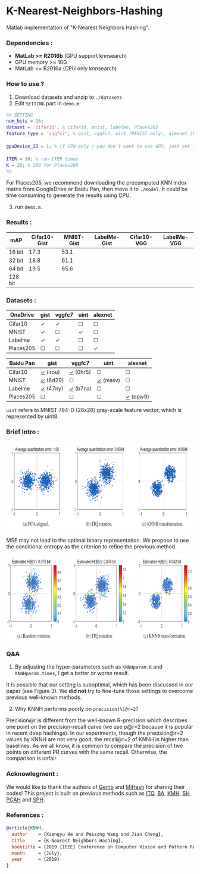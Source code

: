 # K-Nearest-Neighbors-Hashing
Matlab implementation of "K-Nearest Neighbors Hashing".

### Dependencies :
* **MatLab >= R2016b** (GPU support knnsearch)
* GPU memory >= 10G
* MatLab <= R2016a (CPU only knnsearch)

### How to use ?
1. Download datasets and unzip to `./datasets`
2. Edit `SETTING` part in `demo.m`:
```matlab
%% SETTING
num_bits = 16;
dataset = 'cifar10'; % cifar10, mnist, labelme, Places205
feature_type = 'vggfc7'; % gist, vggfc7, uint (MINIST only), alexnet (Places205 only)

gpuDevice_ID = 1; % if CPU-only / you don't want to use GPU, just set it as -1

ITER = 10; % run ITER times
K = 20; % 200 for Places205
%%
```
For Places205, we recommend downloading the precomputed KNN index matrix from GoogleDrive or Baidu Pan, then move it to `./model`. It could be time consuming to generate the results using CPU. 

3. run `demo.m`.

### Results :
mAP | Cifar10-Gist | MNIST-Gist | LabelMe-Gist | Cifar10-VGG | LabelMe-VGG
------------ | ------------- | ------------- | ------------- | ------------- | ------------
16 bit | 17.3 | 53.1 |
32 bit | 18.8 | 61.1 |
64 bit | 19.5 | 65.6 |
128 bit | 

### Datasets :
OneDrive | gist | vggfc7 | uint | alexnet
------------ | ------------- | ------------- | ------------- | -------------
Cifar10 | ✓  | ✓  | ☐  | ☐ 
MNIST |✓ | ☐  | ✓ | ☐ 
Labelme | ✓ | ✓ | ☐  | ☐ 
Places205 | ☐  | ☐  | ☐  | ✓

Baidu Pan | gist | vggfc7 | uint | alexnet
------------ | ------------- | ------------- | ------------- | -------------
Cifar10 | [✓](https://pan.baidu.com/s/1nh-1F3imSeG7KErYWp5ERQ) (irou)  | [✓](https://pan.baidu.com/s/14YyiDcgSX_0zsewwpuVkFg) (0hr5) | ☐  | ☐ 
MNIST |[✓](https://pan.baidu.com/s/1C6dct3FvRLw1W7eM3kcSGQ) (6d29) | ☐  | [✓](https://pan.baidu.com/s/1H0qRPFWvlUfU7KGmOM1GYw) (masv) | ☐ 
Labelme | [✓](https://pan.baidu.com/s/1jddzOdGIzPcSzxIxsC2L2A) (47ny) | [✓](https://pan.baidu.com/s/11gFaGeu0sljMgjCdGWn4Og) (b7na) | ☐  | ☐ 
Places205 | ☐  | ☐  | ☐  | [✓](https://pan.baidu.com/s/1rvKXkl6amuwhjsf2I_s8NQ) (opw9)

`uint` refers to MNIST 784-D (28x28) gray-scale feature vector, which is represented by uint8.

### Brief Intro :
<img src="./img/KNNH.png" width="700" height="240" />

MSE may not lead to the optimal binary representation. We propose to use the conditional entropy as the criterion to refine the previous method.

<img src="./img/KNNH2.png" width="700" height="230" />

### Q&A

1. By adjusting the hyper-parameters such as `KNNHparam.K` and `KNNHparam.times`, I get a better or worse result.

It is possible that our setting is suboptimal, which has been discussed in our paper (see Figure 3). We **did not** try to fine-tune those settings to overcome previous well-known methods.

2. Why KNNH performs poorly on `precision(%)@r=2`?

Precision@r is different from the well-known R-precision which describes one point on the precision-recall curve (we use p@r=2 because it is popular in recent deep hashings). In our experiments, though the precision@r=2 values by KNNH are not very good, the recall@r=2 of KNNH is higher than baselines. As we all know, it is common to compare the precision of two points on different PR curves with the same recall. Otherwise, the comparison is unfair.

### Acknowlegment :
We would like to thank the authors of [Gemb](https://github.com/hnanhtuan/Gemb) and [MiHash](https://github.com/fcakir/mihash) for sharing their codes! This project is built on previous methods such as [ITQ](http://www.cs.unc.edu/~lazebnik/publications/cvpr11_small_code.pdf), [BA](https://arxiv.org/abs/1501.00756), [KMH](http://kaiminghe.com/publications/cvpr13kmh.pdf), [SH](https://papers.nips.cc/paper/3383-spectral-hashing), [PCAH](http://www.ee.columbia.edu/ln/dvmm/publications/12/PAMI_SSHASH.pdf) and [SPH](https://sglab.kaist.ac.kr/Spherical_Hashing/Spherical_Hashing.pdf).

### References :
```bib
@article{KNNH,
  author    = {Xiangyu He and Peisong Wang and Jian Cheng},
  title     = {K-Nearest Neighbors Hashing},
  booktitle = {2019 {IEEE} Conference on Computer Vision and Pattern Recognition},
  month     = {July},
  year      = {2019}
}
```
